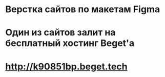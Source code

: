 # Верстка сайтов по макетам Figma

# Один из сайтов залит на бесплатный хостинг Beget'a
# http://k90851bp.beget.tech
